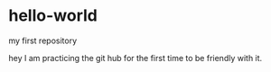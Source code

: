 # hello-world
my first repository

hey I am practicing the git hub for the first time to be friendly with it.
